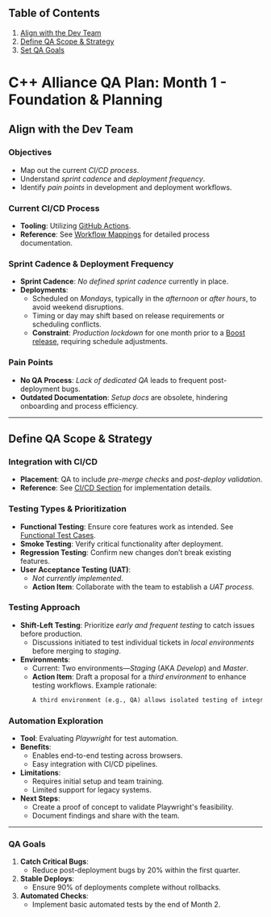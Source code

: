 ## Table of Contents
1. [Align with the Dev Team](align-with-the-dev-team)
2. [Define QA Scope & Strategy](define-qa-scope--strategy)
3. [Set QA Goals](set-qa-goals)

# C++ Alliance QA Plan: Month 1 - Foundation & Planning

## Align with the Dev Team

### Objectives
- Map out the current *CI/CD process*.
- Understand *sprint cadence* and *deployment frequency*.
- Identify *pain points* in development and deployment workflows.

### Current CI/CD Process
- **Tooling**: Utilizing [GitHub Actions](https://github.com/features/actions).
- **Reference**: See [Workflow Mappings](#workflow-mappings) for detailed process documentation.

### Sprint Cadence & Deployment Frequency
- **Sprint Cadence**: *No defined sprint cadence* currently in place.
- **Deployments**:
  - Scheduled on *Mondays*, typically in the *afternoon* or *after hours*, to avoid weekend disruptions.
  - Timing or day may shift based on release requirements or scheduling conflicts.
  - **Constraint**: *Production lockdown* for one month prior to a [Boost release](https://www.boost.org/), requiring schedule adjustments.

### Pain Points
- **No QA Process**: *Lack of dedicated QA* leads to frequent post-deployment bugs.
- **Outdated Documentation**: *Setup docs* are obsolete, hindering onboarding and process efficiency.

---

## Define QA Scope & Strategy

### Integration with CI/CD
- **Placement**: QA to include *pre-merge checks* and *post-deploy validation*.
- **Reference**: See [CI/CD Section](#ci-cd-section) for implementation details.

### Testing Types & Prioritization
- **Functional Testing**: Ensure core features work as intended. See [Functional Test Cases](#functional-test-cases).
- **Smoke Testing**: Verify critical functionality after deployment.
- **Regression Testing**: Confirm new changes don’t break existing features.
- **User Acceptance Testing (UAT)**:
  - *Not currently implemented*.
  - **Action Item**: Collaborate with the team to establish a *UAT process*.

### Testing Approach
- **Shift-Left Testing**: Prioritize *early and frequent testing* to catch issues before production.
  - Discussions initiated to test individual tickets in *local environments* before merging to *staging*.
- **Environments**:
  - Current: Two environments—*Staging* (AKA *Develop*) and *Master*.
  - **Action Item**: Draft a proposal for a *third environment* to enhance testing workflows. Example rationale:
    ```markdown
    A third environment (e.g., QA) allows isolated testing of integrated features before staging, reducing risks in production.
    ```

### Automation Exploration
- **Tool**: Evaluating *Playwright* for test automation.
- **Benefits**:
  - Enables end-to-end testing across browsers.
  - Easy integration with CI/CD pipelines.
- **Limitations**:
  - Requires initial setup and team training.
  - Limited support for legacy systems.
- **Next Steps**:
  - Create a proof of concept to validate Playwright's feasibility.
  - Document findings and share with the team.
---

### QA Goals
1. **Catch Critical Bugs**:
   - Reduce post-deployment bugs by 20% within the first quarter.
2. **Stable Deploys**:
   - Ensure 90% of deployments complete without rollbacks.
3. **Automated Checks**:
   - Implement basic automated tests by the end of Month 2.
